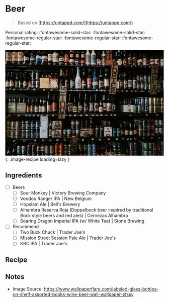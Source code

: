 <!-- Do not modify sections with "AUTO-*". They are updated by make.py -->

# Beer

> Based on [https://untappd.com/](https://untappd.com/)

<!-- rating=2; (User can specify rating on scale of 1-5) -->
<!-- AUTO-UserRating -->
Personal rating: :fontawesome-solid-star: :fontawesome-solid-star: :fontawesome-regular-star: :fontawesome-regular-star: :fontawesome-regular-star:
<!-- /AUTO-UserRating -->

<!-- AUTO-Image -->
![beer.jpg](./beer.jpg){: .image-recipe loading=lazy }
<!-- /AUTO-Image -->

## Ingredients

* [ ] Beers
    * [ ] Sour Monkey | Victory Brewing Company
    * [ ] Voodoo Ranger IPA | New Belgium
    * [ ] Hopslam Ale | Bell's Brewery
    * [ ] Alhambra Reserva Roja (Doppelbock beer inspired by traditional Bock style beers and red ales) | Cervezas Alhambra
    * [ ] Soaring Dragon Imperial IPA (w/ White Tea) | Stone Brewing
* [ ] Recommend
    * [ ] Two Buck Chuck | Trader Joe's
    * [ ] Mission Street Session Pale Ale | Trader Joe's
    * [ ] KBC IPA | Trader Joe's

## Recipe



## Notes

* Image Source: https://www.wallpaperflare.com/labeled-glass-bottles-on-shelf-assorted-books-wine-beer-wall-wallpaper-ztssy
